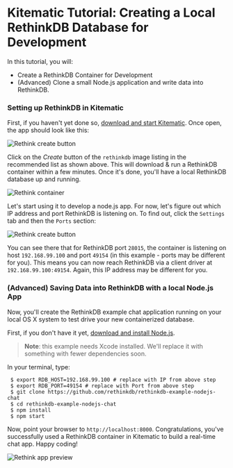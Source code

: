 <!--[metadata]>
+++
title = "Creating a Local RethinkDB Database for Development"
description = "Tutorial demonstrating the setup of an RethinkDB database for development"
keywords = ["docker, documentation, about, technology, kitematic, gui, rethink,  tutorial"]
[menu.main]
parent="smn_workw_kitematic"
weight=3
+++
<![end-metadata]-->

# Kitematic Tutorial: Creating a Local RethinkDB Database for Development

In this tutorial, you will:

- Create a RethinkDB Container for Development
- (Advanced) Clone a small Node.js application and write data into RethinkDB.

### Setting up RethinkDB in Kitematic

First, if you haven't yet done so, [download and start
Kitematic](./kitematic-overview.md). Once open, the app should look like
this:

![Rethink create button](../images/rethink-create.png)

Click on the _Create_ button of the `rethinkdb` image listing in the recommended
list as shown above. This will download & run a RethinkDB container within a few
minutes. Once it's done, you'll have a local RethinkDB database up and running.

![Rethink container](../images/rethink-container.png)

Let's start using it to develop a node.js app. For now, let's figure out which
IP address and port RethinkDB is listening on. To find out, click the `Settings`
tab and then the `Ports` section:

![Rethink create button](../images/rethink-ports.png)

You can see there that for RethinkDB port `28015`, the container is listening on
host `192.168.99.100` and port `49154` (in this example - ports may be different
for you). This means you can now reach RethinkDB via a client driver at
`192.168.99.100:49154`. Again, this IP address may be different for you.

### (Advanced) Saving Data into RethinkDB with a local Node.js App

Now, you'll create the RethinkDB example chat application running on your local
OS X system to test drive your new containerized database.

First, if you don't have it yet, [download and install
Node.js](http://nodejs.org/).

> **Note**: this example needs Xcode installed. We'll replace it with something
> with fewer dependencies soon.

In your terminal, type:

     $ export RDB_HOST=192.168.99.100 # replace with IP from above step
     $ export RDB_PORT=49154 # replace with Port from above step
     $ git clone https://github.com/rethinkdb/rethinkdb-example-nodejs-chat
     $ cd rethinkdb-example-nodejs-chat
     $ npm install
     $ npm start

Now, point your browser to `http://localhost:8000`. Congratulations, you've
successfully used a RethinkDB container in Kitematic to build a real-time chat
app. Happy coding!

![Rethink app preview](../images/rethinkdb-preview.png)

